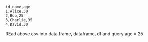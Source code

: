 ```csv
id,name,age
1,Alice,30
2,Bob,25
3,Charlie,35
4,David,30

```

REad above csv into data frame, dataframe, df and query age = 25